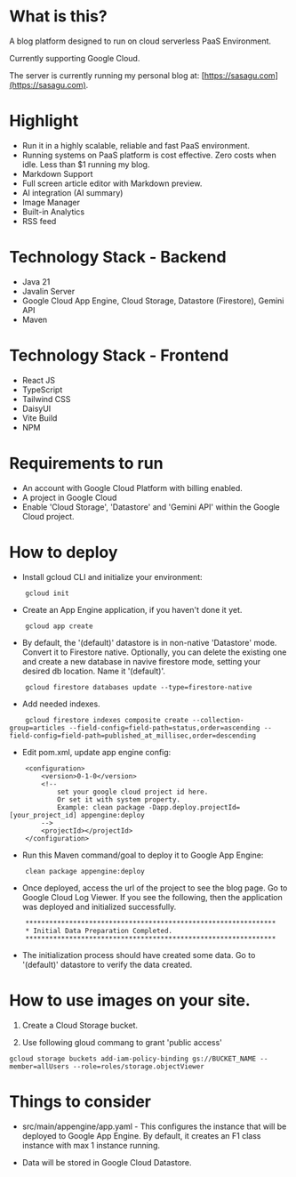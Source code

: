 # What is this?

A blog platform designed to run on cloud serverless PaaS Environment.

Currently supporting Google Cloud.

The server is currently running my personal blog at: [https://sasagu.com](https://sasagu.com).

# Highlight

- Run it in a highly scalable, reliable and fast PaaS environment.
- Running systems on PaaS platform is cost effective. Zero costs when idle. Less than $1 running my blog.
- Markdown Support
- Full screen article editor with Markdown preview.
- AI integration (AI summary)
- Image Manager
- Built-in Analytics
- RSS feed

# Technology Stack - Backend

- Java 21
- Javalin Server
- Google Cloud App Engine, Cloud Storage, Datastore (Firestore), Gemini API 
- Maven

# Technology Stack - Frontend

- React JS
- TypeScript
- Tailwind CSS
- DaisyUI
- Vite Build
- NPM

# Requirements to run

- An account with Google Cloud Platform with billing enabled.
- A project in Google Cloud
- Enable 'Cloud Storage', 'Datastore' and 'Gemini API' within the Google Cloud project.

# How to deploy

- Install gcloud CLI and initialize your environment:

```
	gcloud init
```

- Create an App Engine application, if you haven't done it yet.

```
	gcloud app create
```

- By default, the '(default)' datastore is in non-native 'Datastore' mode. Convert it to Firestore native. 
Optionally, you can delete the existing one and create a new database in navive firestore mode, setting your
desired db location. 
Name it '(default)'.

```
	gcloud firestore databases update --type=firestore-native
```

- Add needed indexes.

```
	gcloud firestore indexes composite create --collection-group=articles --field-config=field-path=status,order=ascending --field-config=field-path=published_at_millisec,order=descending
```


- Edit pom.xml, update app engine config:
	
```
	<configuration>
		<version>0-1-0</version>
		<!-- 
			set your google cloud project id here.
			Or set it with system property.
			Example: clean package -Dapp.deploy.projectId=[your_project_id] appengine:deploy
		-->
		<projectId></projectId>
	</configuration>	
```

- Run this Maven command/goal to deploy it to Google App Engine: 	

```
	clean package appengine:deploy
```
	
- Once deployed, access the url of the project to see the blog page. Go to Google Cloud Log Viewer. If you see the following, 
then the application was deployed and initialized successfully.

```
	***************************************************************
	* Initial Data Preparation Completed.
	***************************************************************
```

- The initialization process should have created some data. Go to '(default)' datastore to verify the data created.

# How to use images on your site.

1. Create a Cloud Storage bucket.

2. Use following gloud commang to grant 'public access'

```
gcloud storage buckets add-iam-policy-binding gs://BUCKET_NAME --member=allUsers --role=roles/storage.objectViewer
```
	
# Things to consider

- src/main/appengine/app.yaml - This configures the instance that will be deployed to Google App Engine. 
By default, it creates an F1 class instance with max 1 instance running.

- Data will be stored in Google Cloud Datastore. 


